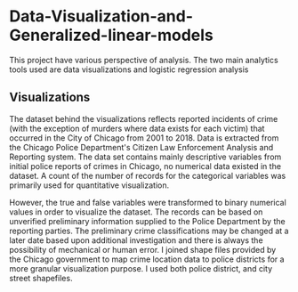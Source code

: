 # Data-Visualization-and-Generalized-linear-models
This project have various perspective of analysis. The two main analytics tools used are data visualizations and logistic regression analysis
## Visualizations
The dataset behind the visualizations reflects reported incidents of crime (with the exception of
murders where data exists for each victim) that occurred in the City of Chicago from 2001 to
2018. Data is extracted from the Chicago Police Department's Citizen Law Enforcement
Analysis and Reporting system. The data set contains mainly descriptive variables from initial
police reports of crimes in Chicago, no numerical data existed in the dataset. A count of the
number of records for the categorical variables was primarily used for quantitative visualization.

However, the true and false variables were transformed to binary numerical values in order to
visualize the dataset. The records can be based on unverified preliminary information supplied
to the Police Department by the reporting parties. The preliminary crime classifications may be
changed at a later date based upon additional investigation and there is always the possibility
of mechanical or human error.
I joined shape files provided by the Chicago government to map crime location data to police
districts for a more granular visualization purpose. I used both police district, and city street
shapefiles.
